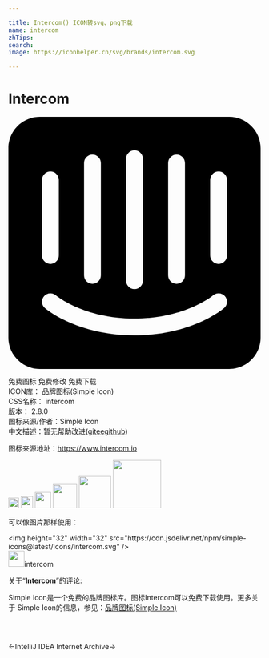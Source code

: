 ```yaml
---

title: Intercom() ICON转svg、png下载
name: intercom
zhTips: 
search: 
image: https://iconhelper.cn/svg/brands/intercom.svg

---
```


# Intercom  <small style="font-size: 60%;font-weight: 100"></small>

<div id="svg" class="svg-wrap">
<svg role="img" viewBox="0 0 24 24" xmlns="http://www.w3.org/2000/svg"><title>Intercom icon</title><path d="M21 0H3C1.343 0 0 1.343 0 3v18c0 1.658 1.343 3 3 3h18c1.658 0 3-1.342 3-3V3c0-1.657-1.342-3-3-3zm-5.801 4.399c0-.44.36-.8.802-.8.44 0 .8.36.8.8v10.688c0 .442-.36.801-.8.801-.443 0-.802-.359-.802-.801V4.399zM11.2 3.994c0-.44.357-.799.8-.799s.8.359.8.799v11.602c0 .44-.357.8-.8.8s-.8-.36-.8-.8V3.994zm-4 .405c0-.44.359-.8.799-.8.443 0 .802.36.802.8v10.688c0 .442-.36.801-.802.801-.44 0-.799-.359-.799-.801V4.399zM3.199 6c0-.442.36-.8.802-.8.44 0 .799.358.799.8v7.195c0 .441-.359.8-.799.8-.443 0-.802-.36-.802-.8V6zM20.52 18.202c-.123.105-3.086 2.593-8.52 2.593-5.433 0-8.397-2.486-8.521-2.593-.335-.288-.375-.792-.086-1.128.285-.334.79-.375 1.125-.09.047.041 2.693 2.211 7.481 2.211 4.848 0 7.456-2.186 7.479-2.207.334-.289.839-.25 1.128.086.289.336.25.84-.086 1.128zm.281-5.007c0 .441-.36.8-.801.8-.441 0-.801-.36-.801-.8V6c0-.442.361-.8.801-.8.441 0 .801.357.801.8v7.195z"/></svg>
</div>
<detail full-name='intercom'></detail>

<div class="detail-page">
<p>
<span><span class="badge-success badge">免费图标</span> <span class="badge-success badge">免费修改</span>  <span class="badge-success badge">免费下载</span> </span>
<br/>
<span>
ICON库：
<span class="badge-secondary badge">品牌图标(Simple Icon)</span> 
</span>
<br/>
<span>
CSS名称：
<span class="badge-secondary badge">intercom</span> 
</span>

<br/>
<span>
版本：
<span class="badge-secondary badge">2.8.0</span> 
</span>
<br/>
<span>图标来源/作者：<span class="badge-light badge">Simple Icon</span></span> 
<br/>
<span class="zh-detail">中文描述：暂无<span class="help-link"><span>帮助改进</span>(<a href="https://gitee.com/liuwave/icon-helper/edit/master/json/brands/intercom.json" target="_blank" rel="noopener noreferrer">gitee</a><a href="https://github.com/liuwave/icon-helper/edit/master/json/brands/intercom.json" target="_blank" rel="noopener noreferrer">github</a></span>)</span><br/>
</p>
</div><div class="description description alert alert-light"><p>图标来源地址：<a href="https://www.intercom.io" target="_blank" rel="noopener noreferrer">https://www.intercom.io</a></p></div>
<div class="alert alert-dark">
<img height="21" width="21" src="https://cdn.jsdelivr.net/npm/simple-icons@latest/icons/intercom.svg" />
<img height="24" width="24" src="https://cdn.jsdelivr.net/npm/simple-icons@latest/icons/intercom.svg" />
<img height="32" width="32" src="https://cdn.jsdelivr.net/npm/simple-icons@latest/icons/intercom.svg" />
<img height="48" width="48" src="https://cdn.jsdelivr.net/npm/simple-icons@latest/icons/intercom.svg" />
<img height="64" width="64" src="https://cdn.jsdelivr.net/npm/simple-icons@latest/icons/intercom.svg" />
<img height="96" width="96" src="https://cdn.jsdelivr.net/npm/simple-icons@latest/icons/intercom.svg" />

</div>
<div>
  <p>可以像图片那样使用：    
  </p>
  <div class="alert alert-primary" style="font-size: 14px">
    &lt;img height="32" width="32" src="https://cdn.jsdelivr.net/npm/simple-icons@latest/icons/intercom.svg" /&gt;
    <copy-btn content='<img height="32" width="32" src="https://cdn.jsdelivr.net/npm/simple-icons@latest/icons/intercom.svg" />'></copy-btn>
  </div>
  <div class="alert alert-secondary">
    <img height="32" width="32" src="https://cdn.jsdelivr.net/npm/simple-icons@latest/icons/intercom.svg" />intercom
    <copy-btn content="intercom" btn-title="复制图标名称"></copy-btn>
  </div>
</div>
<div class="icon-detail__container">
<p>关于“<b>Intercom</b>”的评论:</p>
</div>
<Vssue title="关于“Intercom”的评论" />
<div><p>Simple Icon是一个免费的品牌图标库。图标Intercom可以免费下载使用。更多关于  Simple Icon的信息，参见：<a target="_blank" href="https://iconhelper.cn/brands.html">品牌图标(Simple Icon)</a>
</p></div>


<div style="padding:2rem 0 " class="page-nav"><p class="inner"><span class="prev">←<router-link to="/icon/intellij-idea.html">IntelliJ IDEA</router-link></span> <span class="next"><router-link to="/icon/internet-archive.html">Internet Archive</router-link>→</span></p></div>

